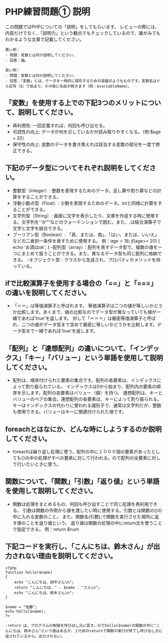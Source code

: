 # PHP練習問題① 説明
この問題ではPHPについての「説明」をしてもらいます。
レビューの際には、内容だけでなく、「説明力」という観点でもチェックしているので、誰がみてもわかるような文章で記載してください。

```
悪い例：
- 問題：変数とは何か説明してください。
- 回答：箱。

良い例：
- 問題：変数とは何か説明してください。
- 回答：「変数」とは、データを一時的に保存するための容器のようなものです。変数名はドル記号（$）で始まり、その後に名前が続きます（例：$variableName）。
```

## 「変数」を使用する上での下記3つのメリットについて、説明してください。
- 再利用性: 一回定義すれば、何回も呼び出せる。
- 可読性の向上: データが何を示しているかが読み取りやすくなる。（例:$age = 20）
- 保守性の向上: 変数のデータを書き換えれば該当する変数の部分を一度で修正できる。

## 下記のデータ型についてそれぞれ説明をしてください。
- 整数型（Integer）: 整数を表現するためのデータ。足し算や割り算などの計算をすることができる。
- 浮動小数点型（Float）: 少数を表現するためのデータ。intと同様に計算をすることができる。
- 文字列型（String）: 画面に文字を表示したり、文章を作成する時に使用する。文字列を''か""などのクォーテンションで囲む。また、.は結合演算子で文字と文字を結合できる。
- ブーリアン型（Boolean）: 「真、または、偽」、「はい、または、いいえ」などの二者択一条件を表すために使用する。
例：$age= 18; if($age>= 20) {
    echo 'お酒はok';
}
-配列型（array）：配列を表すデータ型で、複数の値を一つにまとめて扱うことができる。また、異なるデータ型も同じ配列に格納できる。
-オブジェクト型：クラスから生成され、プロパティやメソッドを持っている。

## ifで比較演算子を使用する場合の「==」と「===」の違いを説明してください。
- 「＝＝」は等価演算子と呼ばれます。
等価演算子は二つの値が等しいかどうか比較します。あくまで、値の比較なのでデータ型が異なっていても値が一緒であれば'true'を返します。
対して「＝＝＝」は厳密等価演算子と呼ばれ、二つの値がデータ型まで含めて厳密に等しいかどうかを比較します。データ型まで一緒であれば'true'を返します。

## 「配列」と「連想配列」の違いについて、「インデックス」「キー」「バリュー」という単語を使用して説明してください。
- 配列は、順序付けられた要素の集合です。配列の各要素は、インデックスによって割り振られている。
    インデックスは0から始まり、配列内の要素の順序を示します。配列の各要素はバリュー（値）を持つ。
    連想配列は、キーとバリューのペアの集合。連想配列の各要素は、キーによって割り振られる。
    キーはインデックスの代わりに使われる識別子で、通常は文字列だが、整数も使用できる。バリューはキーに関連付けられた値です。

## foreachとはなにか、どんな時にしようするのか説明してください。
- foreachは繰り返し処理に使う。配列の中に１０００個の要素があったとしても{}の中の処理がすべの要素に対して行われる。ので配列の全要素に対して行いたいときに使う。

## 関数について、「関数」「引数」「返り値」という単語を使用して説明してください。
- 関数は処理をまとめるもの、何回も呼び出すことで同じ処理を再利用できる。
    引数は関数の外側から値を渡したい時に使用する。引数とは関数の()の中に入れる変数のこと。
    また、関数名(引数);で関数を実行させた場所に返す値のことを返り値という。
    返り値は関数の処理の中にreturn文を使うことで指定できる。 例：return $num

## 下記コードを実行し、「こんにちは、鈴木さん」が出力されない理由を説明してください。
```
<?php
function hello($name)
{
    echo "こんにちは、田中さん\n";
    return "こんにちは、" . $name . "さん\n";
    echo "こんにちは、鈴木さん\n";
}

$name = "佐藤";
echo hello($name);
?>
```
    -return は、プログラムの制御を呼び出し元に戻す。のでhello($name)の関数の中に"こんにちは、鈴木さん"という値はあるが、１行前のreturnで関数の実行が終了し呼び出し元に返されているから。出力されない。

<!-- - 引数に$nameを入れているのに、$name = "佐藤";で$nameに佐藤が代入されている。
    echo "こんにちは、田中さん\n";
    echo "こんにちは、鈴木さん\n";どちらも不要で、
    echo hello($name);の()内に名前をいれて値を渡したらいいから。 -->